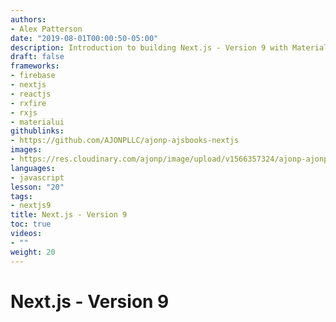 ```yaml
---
authors:
- Alex Patterson
date: "2019-08-01T00:00:50-05:00"
description: Introduction to building Next.js - Version 9 with MaterialUI and Firebase.
draft: false
frameworks:
- firebase
- nextjs
- reactjs
- rxfire
- rxjs
- materialui
githublinks:
- https://github.com/AJONPLLC/ajonp-ajsbooks-nextjs
images:
- https://res.cloudinary.com/ajonp/image/upload/v1566357324/ajonp-ajonp-com/20-lesson-nextjs/Nextjs9.png
languages:
- javascript
lesson: "20"
tags:
- nextjs9
title: Next.js - Version 9
toc: true
videos:
- ""
weight: 20
---
```


# Next.js - Version 9